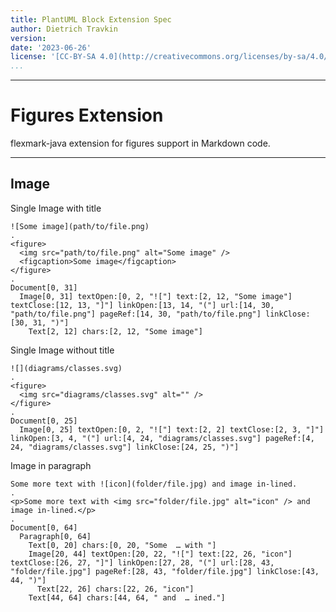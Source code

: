 ```yaml
---
title: PlantUML Block Extension Spec
author: Dietrich Travkin
version:
date: '2023-06-26'
license: '[CC-BY-SA 4.0](http://creativecommons.org/licenses/by-sa/4.0/)'
...
```


---

# Figures Extension

flexmark-java extension for figures support in Markdown code.

---

## Image

Single Image with title

```````````````````````````````` example Image: 1
![Some image](path/to/file.png)
.
<figure>
  <img src="path/to/file.png" alt="Some image" />
  <figcaption>Some image</figcaption>
</figure>
.
Document[0, 31]
  Image[0, 31] textOpen:[0, 2, "!["] text:[2, 12, "Some image"] textClose:[12, 13, "]"] linkOpen:[13, 14, "("] url:[14, 30, "path/to/file.png"] pageRef:[14, 30, "path/to/file.png"] linkClose:[30, 31, ")"]
    Text[2, 12] chars:[2, 12, "Some image"]
````````````````````````````````


Single Image without title

```````````````````````````````` example Image: 2
![](diagrams/classes.svg)
.
<figure>
  <img src="diagrams/classes.svg" alt="" />
</figure>
.
Document[0, 25]
  Image[0, 25] textOpen:[0, 2, "!["] text:[2, 2] textClose:[2, 3, "]"] linkOpen:[3, 4, "("] url:[4, 24, "diagrams/classes.svg"] pageRef:[4, 24, "diagrams/classes.svg"] linkClose:[24, 25, ")"]
````````````````````````````````

Image in paragraph

```````````````````````````````` example Image: 3
Some more text with ![icon](folder/file.jpg) and image in-lined.
.
<p>Some more text with <img src="folder/file.jpg" alt="icon" /> and image in-lined.</p>
.
Document[0, 64]
  Paragraph[0, 64]
    Text[0, 20] chars:[0, 20, "Some  … with "]
    Image[20, 44] textOpen:[20, 22, "!["] text:[22, 26, "icon"] textClose:[26, 27, "]"] linkOpen:[27, 28, "("] url:[28, 43, "folder/file.jpg"] pageRef:[28, 43, "folder/file.jpg"] linkClose:[43, 44, ")"]
      Text[22, 26] chars:[22, 26, "icon"]
    Text[44, 64] chars:[44, 64, " and  … ined."]
````````````````````````````````
